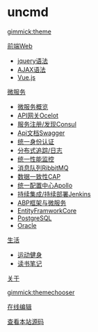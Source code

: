 # uncmd

[gimmick:theme](flatly)

[前端Web]()

* [jquery语法](blog/web/jquery.md)
* [AJAX语法](blog/web/ajax.md)
* [Vue.js](blog/web/vue.md)

[微服务]()

* [微服务概览](blog/microservice/overview.md)
* [API网关Ocelot](blog/microservice/ocelot.md)
* [服务注册/发现Consul](blog/microservice/consul.md)
* [Api文档Swagger](blog/microservice/swagger.md)
* [统一身份认证](blog/microservice/authserver.md)
* [分布式追踪/日志](blog/microservice/tracelog.md)
* [统一性能监控](blog/microservice/metrics.md)
* [消息队列RibbitMQ](blog/microservice/ribbitmq.md)
* [数据一致性CAP](blog/microservice/cap.md)
* [统一配置中心Apollo](blog/microservice/apollo.md)
* [持续集成/持续部署Jenkins](blog/microservice/jenkins.md)
* [ABP框架与微服务](blog/microservice/abp.md)
* [EntityFramworkCore](blog/microservice/efcore.md)
* [PostgreSQL](blog/microservice/postgresql.md)
* [Oracle](blog/microservice/oracle.md)

[生活]()

* [运动健身](blog/life/runner.md)
* [读书笔记](blog/life/book.md)

[关于](blog/about/about.md)

[gimmick:themechooser](选择皮肤)

[在线编辑](http://prose.io/#uncmd/doc-st)

[查看本站源码](https://github.com/uncmd/doc-st/)
